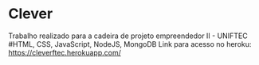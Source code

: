 # Clever
Trabalho realizado para a cadeira de projeto empreendedor II - UNIFTEC
#HTML, CSS, JavaScript, NodeJS, MongoDB
Link para acesso no heroku:
https://cleverftec.herokuapp.com/
